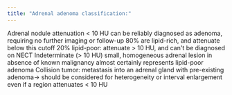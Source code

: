 ```yaml
---
title: "Adrenal adenoma classification:"
---
```

Adrenal nodule attenuation &lt; 10 HU can be reliably diagnosed as adenoma, requiring no further imaging or follow-up
80% are lipid-rich, and attenuate below this cutoff
20% lipid-poor: attenuate &gt; 10 HU, and can't be diagnosed on NECT
Indeterminate (&gt; 10 HU) small, homogeneous adrenal lesion in absence of known malignancy almost certainly represents lipid-poor adenoma
Collision tumor: metastasis into an adrenal gland with pre-existing adenoma&#8594; should be considered for heterogeneity or interval enlargement even if a region attenuates &lt; 10 HU

